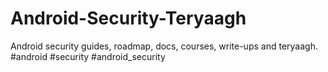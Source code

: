 # Android-Security-Teryaagh
Android security guides, roadmap, docs, courses, write-ups and teryaagh. #android #security #android_security
